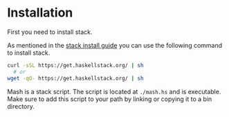 # Installation

First you need to install stack.

As mentioned in the [stack install
guide](https://docs.haskellstack.org/en/stable/install_and_upgrade/) you can
use the following command to install stack.

```bash
curl -sSL https://get.haskellstack.org/ | sh
  # or
wget -qO- https://get.haskellstack.org/ | sh
```

Mash is a stack script. The script is located at `./mash.hs` and is executable.
Make sure to add this script to your path by linking or copying it to a bin
directory.
